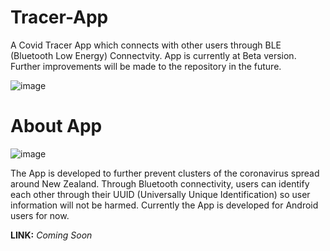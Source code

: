 # Tracer-App
A Covid Tracer App which connects with other users through BLE (Bluetooth Low Energy) Connectvity. App is currently at Beta version. Further improvements will be made to the repository in the future. 

![image](https://user-images.githubusercontent.com/49587910/143503156-652c7e3a-c06e-4f70-8c4d-06f9f3d0163b.png)  
# About App
![image](https://user-images.githubusercontent.com/49587910/143503062-585c917a-65b5-4299-91ab-de569dd707a3.png)

The App is developed to further prevent clusters of the coronavirus spread around New Zealand. Through Bluetooth connectivity, users can identify each other through their UUID (Universally Unique Identification) so user information will not be harmed. Currently the App is developed for Android users for now. 

**LINK:** *Coming Soon*
